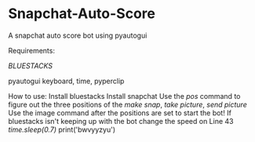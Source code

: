 # Snapchat-Auto-Score
A snapchat auto score bot using pyautogui


Requirements:
    
  *BLUESTACKS*
  
  pyautogui
  keyboard, time, pyperclip
  
How to use:
  Install bluestacks
  Install snapchat
  Use the *pos* command to figure out the three positions of the *make snap*, *take picture*, *send picture*
  Use the image command after the positions are set to start the bot!
  If bluestacks isn't keeping up with the bot change the speed on Line 43 *time.sleep(0.7)*
print('bwvyyzyu')